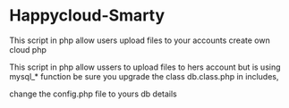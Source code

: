 # Happycloud-Smarty
This script in php allow users upload files to your accounts create own cloud php

This script in php allow ussers to upload files to hers account but is
using mysql_* function be sure you upgrade the class db.class.php in
includes,

change the config.php file to yours db details
